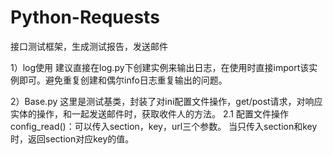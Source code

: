 # Python-Requests
接口测试框架，生成测试报告，发送邮件

1）log使用
建议直接在log.py下创建实例来输出日志，在使用时直接import该实例即可。避免重复创建和偶尔info日志重复输出的问题。

2）Base.py
这里是测试基类，封装了对ini配置文件操作，get/post请求，对响应实体的操作，和一起发送邮件时，获取收件人的方法。
2.1 配置文件操作
config_read()：可以传入section，key，url三个参数。
当只传入section和key时，返回section对应key的值。
	
